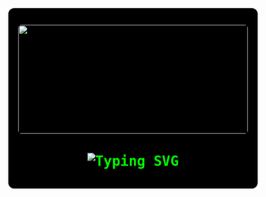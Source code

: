 <div align="center" style="background:#000; padding:20px; border-radius:12px; color:#00FF00; font-family:'VT323', monospace;">

  <!-- Popeye Banner -->
  <img src="https://images.openai.com/thumbnails/url/7IyTSnicu1mSUVJSUGylr5-al1xUWVCSmqJbkpRnoJdeXJJYkpmsl5yfq5-Zm5ieWmxfaAuUsXL0S7F0Tw5ySwsvdTQOjXL1CUspNwpxiveoyk51LUgOiAiLzAhJNEhzSi6PzLfwsqzw1jUJCyhOd3Isj3B3dzWoDFQrBgAVAyl9" 
       width="100%" height="220px" style="border-radius:6px;" />

  <!-- Matrix Styled Name -->
  <h1>
    <img src="https://readme-typing-svg.herokuapp.com?font=VT323&size=38&duration=3000&pause=1000&color=00FF00&center=true&vCenter=true&width=500&lines=Hello+World!_;I+am+Bhuvanesh!_;Passionate+Developer!_;Open+Source+Contributor!_;" alt="Typing SVG" />
  </h1>

</div>
